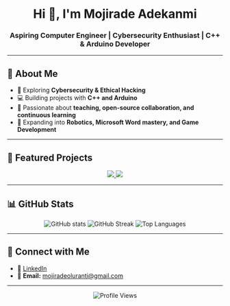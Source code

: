 <h1 align="center">Hi 👋, I'm Mojirade Adekanmi</h1>
<h3 align="center">Aspiring Computer Engineer | Cybersecurity Enthusiast | C++ & Arduino Developer</h3>

---

## 🌟 About Me  
- 🔐 Exploring **Cybersecurity & Ethical Hacking**  
- 💻 Building projects with **C++ and Arduino**  
- 🤝 Passionate about **teaching, open-source collaboration, and continuous learning**  
- 🌱 Expanding into **Robotics, Microsoft Word mastery, and Game Development**  

---

## 📂 Featured Projects  

<p align="center">
  <a href="https://github.com/Mojirade18/Embedded-system.git">
    <img src="https://github-readme-stats.vercel.app/api/pin/?username=Mojirade18&repo=PocketTracer&theme=solarized-light" />
  </a>
  <a href="https://github.com/Mojirade18/LearnLink.git">
    <img src="https://github-readme-stats.vercel.app/api/pin/?username=Mojirade18&repo=Environmental-Monitoring-System&theme=solarized-light" />
  </a>
</p>

---

## 📊 GitHub Stats  

<div align="center">

  <!-- Overall Stats -->
  <img src="https://github-readme-stats.vercel.app/api?username=Mojirade18&show_icons=true&count_private=true&theme=solarized-light" alt="GitHub stats" />

  <!-- Streak -->
  <img src="https://streak-stats.demolab.com?user=Mojirade18&theme=solarized-light" alt="GitHub Streak" />

  <!-- Languages -->
  <img src="https://github-readme-stats.vercel.app/api/top-langs/?username=Mojirade18&layout=compact&theme=solarized-light" alt="Top Languages" />

</div>

---

## 🔗 Connect with Me  
- 💼 [LinkedIn](https://www.linkedin.com/in/mojirade-adekanmi-971a05248/)  
- 📩 **Email:** [mojiradeoluranti@gmail.com](mailto:mojiradeoluranti@gmail.com)  

---

<p align="center">
  <img src="https://komarev.com/ghpvc/?username=Mojirade18&label=Profile%20Views&color=orange&style=flat" alt="Profile Views" />
</p>
